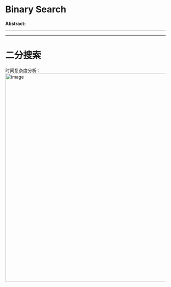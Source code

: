 # Binary Search
**Abstract:**

---

---
# 二分搜索





时间复杂度分析：
<img width="1002" height="652" alt="image" src="https://github.com/user-attachments/assets/63f4b27e-f20a-4f41-86a3-4ffa62e77056" />
